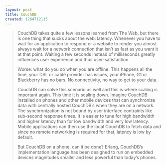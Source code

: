 ```yaml
--- 
layout: post
title: CouchDB
created: 1264712115
---
```

<blockquote>
CouchDB takes quite a few lessons learned from The Web, but there is one thing that sucks about the web: latency. Whenever you have to wait for an application to respond or a website to render you almost always wait for a network connection that isn’t as fast as you want it at that point. Waiting a few seconds instead of milliseconds greatly influences user experience and thus user-satisfaction.

Worse: what do you do when you are offline. This happens all the time, your DSL or cable provider has issues, your iPhone, G1 or Blackberry has no bars. No connectivity, no way to get to your data.

CouchDB can solve this scenario as well and this is where scaling is important again. This time it is scaling down. Imagine CouchDB installed on phones and other mobile devices that can synchronize data with centrally hosted CouchDB’s when they are on a network. The synchronization is not bound by user interface contraints like sub-second response times. It is easier to tune for high bandwidth and higher latency than for low bandwidth and very low latency. Mobile applications can then use the local CouchDB to fetch data and since no remote networking is required for that, latency is low by default.

But CouchDB on a phone, can it be done? Erlang, CouchDB’s implementation language has been designed to run on embedded devices magnitudes smaller and less powerful than today’s phones.

</blockquote>
